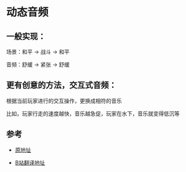 # 动态音频

## 一般实现：

场景：和平 -> 战斗 -> 和平

音频：舒缓 -> 紧张 -> 舒缓

## 更有创意的方法，**交互式音频**：

根据当前玩家进行的交互操作，更换成相符的音乐

比如，玩家行走的速度越快，音乐越急促，玩家在水下，音乐就变得低沉等

## 参考

- [原地址](https://www.youtube.com/watch?v=b0gvM4q2hdI&list=PLc38fcMFcV_s7Lf6xbeRfWYRt7-Vmi_X9&index=71)

- [B站翻译地址](https://www.bilibili.com/video/av10304893/)
